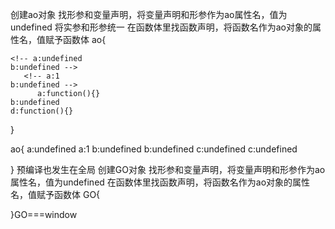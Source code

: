 创建ao对象
找形参和变量声明，将变量声明和形参作为ao属性名，值为undefined
将实参和形参统一
在函数体里找函数声明，将函数名作为ao对象的属性名，值赋予函数体
ao{

    <!-- a:undefined
    b:undefined -->
       <!-- a:1
    b:undefined -->
          a:function(){}
    b:undefined
    d:function(){}
}


ao{
a:undefined       a:1
b:undefined       b:undefined
c:undefined       c:undefined





}
预编译也发生在全局
创建GO对象
找形参和变量声明，将变量声明和形参作为ao属性名，值为undefined
在函数体里找函数声明，将函数名作为ao对象的属性名，值赋予函数体
GO{

}GO===window